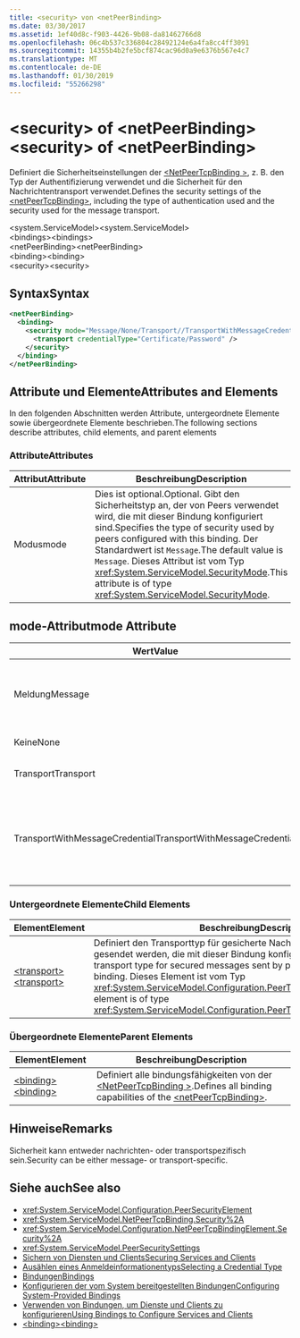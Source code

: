 ```yaml
---
title: <security> von <netPeerBinding>
ms.date: 03/30/2017
ms.assetid: 1ef40d8c-f903-4426-9b08-da81462766d8
ms.openlocfilehash: 06c4b537c336804c28492124e6a4fa8cc4ff3091
ms.sourcegitcommit: 14355b4b2fe5bcf874cac96d0a9e6376b567e4c7
ms.translationtype: MT
ms.contentlocale: de-DE
ms.lasthandoff: 01/30/2019
ms.locfileid: "55266298"
---
```

# <a name="security-of-netpeerbinding"></a><span data-ttu-id="3e51b-102">\<security> of \<netPeerBinding></span><span class="sxs-lookup"><span data-stu-id="3e51b-102">\<security> of \<netPeerBinding></span></span>
<span data-ttu-id="3e51b-103">Definiert die Sicherheitseinstellungen der [ \<NetPeerTcpBinding >](../../../../../docs/framework/configure-apps/file-schema/wcf/netpeertcpbinding.md), z. B. den Typ der Authentifizierung verwendet und die Sicherheit für den Nachrichtentransport verwendet.</span><span class="sxs-lookup"><span data-stu-id="3e51b-103">Defines the security settings of the [\<netPeerTcpBinding>](../../../../../docs/framework/configure-apps/file-schema/wcf/netpeertcpbinding.md), including the type of authentication used and the security used for the message transport.</span></span>  
  
 <span data-ttu-id="3e51b-104">\<system.ServiceModel></span><span class="sxs-lookup"><span data-stu-id="3e51b-104">\<system.ServiceModel></span></span>  
<span data-ttu-id="3e51b-105">\<bindings></span><span class="sxs-lookup"><span data-stu-id="3e51b-105">\<bindings></span></span>  
<span data-ttu-id="3e51b-106">\<netPeerBinding></span><span class="sxs-lookup"><span data-stu-id="3e51b-106">\<netPeerBinding></span></span>  
<span data-ttu-id="3e51b-107">\<binding></span><span class="sxs-lookup"><span data-stu-id="3e51b-107">\<binding></span></span>  
<span data-ttu-id="3e51b-108">\<security></span><span class="sxs-lookup"><span data-stu-id="3e51b-108">\<security></span></span>  
  
## <a name="syntax"></a><span data-ttu-id="3e51b-109">Syntax</span><span class="sxs-lookup"><span data-stu-id="3e51b-109">Syntax</span></span>  
  
```xml  
<netPeerBinding>
  <binding>
    <security mode="Message/None/Transport//TransportWithMessageCredential">
      <transport credentialType="Certificate/Password" />
    </security>
  </binding>
</netPeerBinding>
```  
  
## <a name="attributes-and-elements"></a><span data-ttu-id="3e51b-110">Attribute und Elemente</span><span class="sxs-lookup"><span data-stu-id="3e51b-110">Attributes and Elements</span></span>  
 <span data-ttu-id="3e51b-111">In den folgenden Abschnitten werden Attribute, untergeordnete Elemente sowie übergeordnete Elemente beschrieben.</span><span class="sxs-lookup"><span data-stu-id="3e51b-111">The following sections describe attributes, child elements, and parent elements</span></span>  
  
### <a name="attributes"></a><span data-ttu-id="3e51b-112">Attribute</span><span class="sxs-lookup"><span data-stu-id="3e51b-112">Attributes</span></span>  
  
|<span data-ttu-id="3e51b-113">Attribut</span><span class="sxs-lookup"><span data-stu-id="3e51b-113">Attribute</span></span>|<span data-ttu-id="3e51b-114">Beschreibung</span><span class="sxs-lookup"><span data-stu-id="3e51b-114">Description</span></span>|  
|---------------|-----------------|  
|<span data-ttu-id="3e51b-115">Modus</span><span class="sxs-lookup"><span data-stu-id="3e51b-115">mode</span></span>|<span data-ttu-id="3e51b-116">Dies ist optional.</span><span class="sxs-lookup"><span data-stu-id="3e51b-116">Optional.</span></span> <span data-ttu-id="3e51b-117">Gibt den Sicherheitstyp an, der von Peers verwendet wird, die mit dieser Bindung konfiguriert sind.</span><span class="sxs-lookup"><span data-stu-id="3e51b-117">Specifies the type of security used by peers configured with this binding.</span></span> <span data-ttu-id="3e51b-118">Der Standardwert ist `Message`.</span><span class="sxs-lookup"><span data-stu-id="3e51b-118">The default value is `Message`.</span></span> <span data-ttu-id="3e51b-119">Dieses Attribut ist vom Typ <xref:System.ServiceModel.SecurityMode>.</span><span class="sxs-lookup"><span data-stu-id="3e51b-119">This attribute is of type <xref:System.ServiceModel.SecurityMode>.</span></span>|  
  
## <a name="mode-attribute"></a><span data-ttu-id="3e51b-120">mode-Attribut</span><span class="sxs-lookup"><span data-stu-id="3e51b-120">mode Attribute</span></span>  
  
|<span data-ttu-id="3e51b-121">Wert</span><span class="sxs-lookup"><span data-stu-id="3e51b-121">Value</span></span>|<span data-ttu-id="3e51b-122">Beschreibung</span><span class="sxs-lookup"><span data-stu-id="3e51b-122">Description</span></span>|  
|-----------|-----------------|  
|<span data-ttu-id="3e51b-123">Meldung</span><span class="sxs-lookup"><span data-stu-id="3e51b-123">Message</span></span>|<span data-ttu-id="3e51b-124">Durch die SOAP-Sicherheit werden Authentifizierung, Integrität und Vertraulichkeit bereitgestellt.</span><span class="sxs-lookup"><span data-stu-id="3e51b-124">SOAP security provides authentication, integrity and confidentiality.</span></span>|  
|<span data-ttu-id="3e51b-125">Keine</span><span class="sxs-lookup"><span data-stu-id="3e51b-125">None</span></span>|<span data-ttu-id="3e51b-126">Die Sicherheitsfunktionen sind deaktiviert.</span><span class="sxs-lookup"><span data-stu-id="3e51b-126">Security is disabled.</span></span>|  
|<span data-ttu-id="3e51b-127">Transport</span><span class="sxs-lookup"><span data-stu-id="3e51b-127">Transport</span></span>|<span data-ttu-id="3e51b-128">Die Sicherheit wird über HTTPS bereitgestellt.</span><span class="sxs-lookup"><span data-stu-id="3e51b-128">Security is provided using HTTPS.</span></span>|  
|<span data-ttu-id="3e51b-129">TransportWithMessageCredential</span><span class="sxs-lookup"><span data-stu-id="3e51b-129">TransportWithMessageCredential</span></span>|<span data-ttu-id="3e51b-130">HTTPS stellt Authentifizierung und Vertraulichkeit bereit.</span><span class="sxs-lookup"><span data-stu-id="3e51b-130">HTTPS provides authentication and confidentiality.</span></span> <span data-ttu-id="3e51b-131">Die SOAP-Nachrichten bieten umfassende Anmeldeinformationstypen.</span><span class="sxs-lookup"><span data-stu-id="3e51b-131">SOAP messages provide rich credential types.</span></span>|  
  
### <a name="child-elements"></a><span data-ttu-id="3e51b-132">Untergeordnete Elemente</span><span class="sxs-lookup"><span data-stu-id="3e51b-132">Child Elements</span></span>  
  
|<span data-ttu-id="3e51b-133">Element</span><span class="sxs-lookup"><span data-stu-id="3e51b-133">Element</span></span>|<span data-ttu-id="3e51b-134">Beschreibung</span><span class="sxs-lookup"><span data-stu-id="3e51b-134">Description</span></span>|  
|-------------|-----------------|  
|[<span data-ttu-id="3e51b-135">\<transport></span><span class="sxs-lookup"><span data-stu-id="3e51b-135">\<transport></span></span>](../../../../../docs/framework/configure-apps/file-schema/wcf/transport-of-netpeertcpbinding.md)|<span data-ttu-id="3e51b-136">Definiert den Transporttyp für gesicherte Nachrichten, die von Peers gesendet werden, die mit dieser Bindung konfiguriert sind.</span><span class="sxs-lookup"><span data-stu-id="3e51b-136">Defines the transport type for secured messages sent by peers configured with this binding.</span></span> <span data-ttu-id="3e51b-137">Dieses Element ist vom Typ <xref:System.ServiceModel.Configuration.PeerTransportSecurityElement>.</span><span class="sxs-lookup"><span data-stu-id="3e51b-137">This element is of type <xref:System.ServiceModel.Configuration.PeerTransportSecurityElement>.</span></span>|  
  
### <a name="parent-elements"></a><span data-ttu-id="3e51b-138">Übergeordnete Elemente</span><span class="sxs-lookup"><span data-stu-id="3e51b-138">Parent Elements</span></span>  
  
|<span data-ttu-id="3e51b-139">Element</span><span class="sxs-lookup"><span data-stu-id="3e51b-139">Element</span></span>|<span data-ttu-id="3e51b-140">Beschreibung</span><span class="sxs-lookup"><span data-stu-id="3e51b-140">Description</span></span>|  
|-------------|-----------------|  
|[<span data-ttu-id="3e51b-141">\<binding></span><span class="sxs-lookup"><span data-stu-id="3e51b-141">\<binding></span></span>](../../../../../docs/framework/misc/binding.md)|<span data-ttu-id="3e51b-142">Definiert alle bindungsfähigkeiten von der [ \<NetPeerTcpBinding >](../../../../../docs/framework/configure-apps/file-schema/wcf/netpeertcpbinding.md).</span><span class="sxs-lookup"><span data-stu-id="3e51b-142">Defines all binding capabilities of the [\<netPeerTcpBinding>](../../../../../docs/framework/configure-apps/file-schema/wcf/netpeertcpbinding.md).</span></span>|  
  
## <a name="remarks"></a><span data-ttu-id="3e51b-143">Hinweise</span><span class="sxs-lookup"><span data-stu-id="3e51b-143">Remarks</span></span>  
 <span data-ttu-id="3e51b-144">Sicherheit kann entweder nachrichten- oder transportspezifisch sein.</span><span class="sxs-lookup"><span data-stu-id="3e51b-144">Security can be either message- or transport-specific.</span></span>  
  
## <a name="see-also"></a><span data-ttu-id="3e51b-145">Siehe auch</span><span class="sxs-lookup"><span data-stu-id="3e51b-145">See also</span></span>
- <xref:System.ServiceModel.Configuration.PeerSecurityElement>
- <xref:System.ServiceModel.NetPeerTcpBinding.Security%2A>
- <xref:System.ServiceModel.Configuration.NetPeerTcpBindingElement.Security%2A>
- <xref:System.ServiceModel.PeerSecuritySettings>
- [<span data-ttu-id="3e51b-146">Sichern von Diensten und Clients</span><span class="sxs-lookup"><span data-stu-id="3e51b-146">Securing Services and Clients</span></span>](../../../../../docs/framework/wcf/feature-details/securing-services-and-clients.md)
- [<span data-ttu-id="3e51b-147">Ausählen eines Anmeldeinformationentyps</span><span class="sxs-lookup"><span data-stu-id="3e51b-147">Selecting a Credential Type</span></span>](../../../../../docs/framework/wcf/feature-details/selecting-a-credential-type.md)
- [<span data-ttu-id="3e51b-148">Bindungen</span><span class="sxs-lookup"><span data-stu-id="3e51b-148">Bindings</span></span>](../../../../../docs/framework/wcf/bindings.md)
- [<span data-ttu-id="3e51b-149">Konfigurieren der vom System bereitgestellten Bindungen</span><span class="sxs-lookup"><span data-stu-id="3e51b-149">Configuring System-Provided Bindings</span></span>](../../../../../docs/framework/wcf/feature-details/configuring-system-provided-bindings.md)
- [<span data-ttu-id="3e51b-150">Verwenden von Bindungen, um Dienste und Clients zu konfigurieren</span><span class="sxs-lookup"><span data-stu-id="3e51b-150">Using Bindings to Configure Services and Clients</span></span>](../../../../../docs/framework/wcf/using-bindings-to-configure-services-and-clients.md)
- [<span data-ttu-id="3e51b-151">\<binding></span><span class="sxs-lookup"><span data-stu-id="3e51b-151">\<binding></span></span>](../../../../../docs/framework/misc/binding.md)
